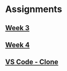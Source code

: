 # Assignments

## [Week 3](./Week%203/readme.md)

## [Week 4](./Week4/readme.md)

## [VS Code - Clone](./VS%20Code%20-%20Clone/readme.md)